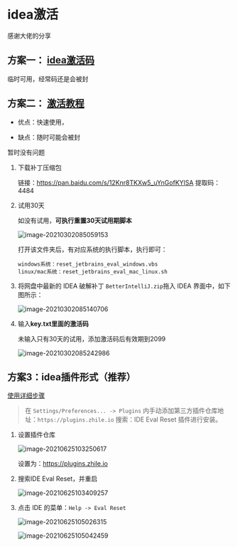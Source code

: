 # idea激活

感谢大佬的分享

## 方案一： [idea激活码](https://mp.weixin.qq.com/s?__biz=MzU3OTc1MDM1Mg==&mid=100001156&idx=2&sn=3187898ce1b7c3043094818ee2845685&chksm=7d60153b4a179c2da25fbdae83303650f809e88b504640c60c7c44c9aa7f830839e7da51668c&mpshare=1&scene=1&srcid=0115e9BAMuJ4BsDBL0D1MJKV&sharer_sharetime=1612312363056&sharer_shareid=a505c1f9a373390bf95160675e08bcaa&key=6350e10889409f8df2736e855bcc767586fb7b876af9ec46a25ac581271cfb96f0853271b8c12cd96426c9e93bc9ab4303ee704251f5c2ed48e653af3099b824cade4c26975fc92679b1f3b97e39a983303d5d90ca35b0132683c002e67f34dddf4208f2175aac4e5780a504c90311bc3b01cd9686edb5e7f30a550397b191fa&ascene=1&uin=MTcyMzYyMDY0MQ%3D%3D&devicetype=Windows+7+x64&version=62090538&lang=zh_CN&exportkey=AUctG%2FOUumXuK%2BhLZ2R3O3o%3D&pass_ticket=DiwIWlgbfJNpxTE2OnMEtrm4JwYFfGFvqAPoehBFTeNlub07NNYQ3bfqAJfqNHuP&wx_header=0)

临时可用，经常码还是会被封

## 方案二： [激活教程](https://www.exception.site/essay/how-to-free-use-intellij-idea-2019-3)

- 优点：快速使用，

- 缺点：随时可能会被封

暂时没有问题

1. 下载补丁压缩包

   链接：https://pan.baidu.com/s/12Knr8TKXw5_uYnGofKYlSA 
   提取码：4484 

2. 试用30天

   如没有试用，**可执行重置30天试用期脚本**

   ![image-20210302085059153](https://zszblog.oss-cn-beijing.aliyuncs.com/zszblog/blogimage-master/img/image-20210302085059153.png)

   打开该文件夹后，有对应系统的执行脚本，执行即可：

   ```shell
   windows系统：reset_jetbrains_eval_windows.vbs
   linux/mac系统：reset_jetbrains_eval_mac_linux.sh
   ```

3. 将网盘中最新的 IDEA 破解补丁 `BetterIntelliJ.zip`拖入 IDEA 界面中，如下图所示：

   ![image-20210302085140706](https://zszblog.oss-cn-beijing.aliyuncs.com/zszblog/blogimage-master/img/image-20210302085140706.png)

4. 输入**key.txt里面的激活码**

   未输入只有30天的试用，添加激活码后有效期到2099

   ![image-20210302085242986](https://zszblog.oss-cn-beijing.aliyuncs.com/zszblog/blogimage-master/img/image-20210302085242986.png)

## 方案3：idea插件形式（推荐）

[使用详细步骤](https://www.macwk.com/article/jetbrains-crack)

> 在 `Settings/Preferences... -> Plugins` 内手动添加第三方插件仓库地址：`https://plugins.zhile.io` 搜索：IDE Eval Reset 插件进行安装。

1. 设置插件仓库

   ![image-20210625103250617](https://zszblog.oss-cn-beijing.aliyuncs.com/zszblog/blogimage-master/image-20210625103250617.png)

   设置为：https://plugins.zhile.io

2. 搜索IDE Eval Reset，并重启

   ![image-20210625103409257](https://zszblog.oss-cn-beijing.aliyuncs.com/zszblog/blogimage-master/image-20210625103409257.png)

3. 点击 IDE 的菜单：`Help -> Eval Reset`

   ![image-20210625105026315](https://zszblog.oss-cn-beijing.aliyuncs.com/zszblog/blogimage-master/image-20210625105026315.png)

   ![image-20210625105042459](https://zszblog.oss-cn-beijing.aliyuncs.com/zszblog/blogimage-master/image-20210625105042459.png)
